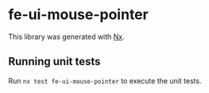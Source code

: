 # fe-ui-mouse-pointer

This library was generated with [Nx](https://nx.dev).

## Running unit tests

Run `nx test fe-ui-mouse-pointer` to execute the unit tests.
